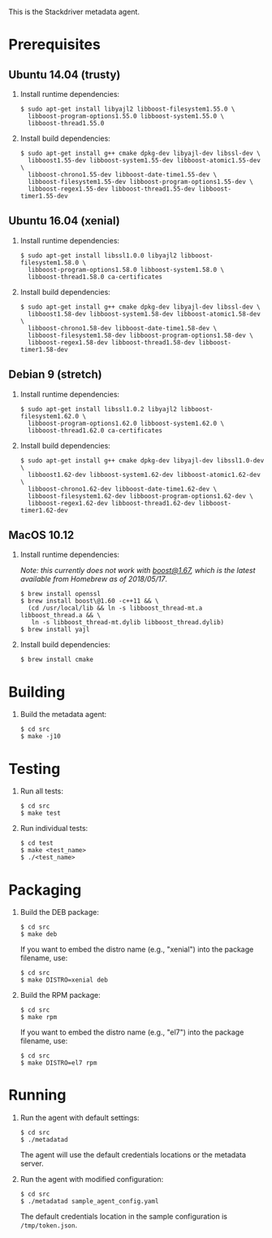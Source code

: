 This is the Stackdriver metadata agent.

# Prerequisites

## Ubuntu 14.04 (trusty)

1. Install runtime dependencies:

       $ sudo apt-get install libyajl2 libboost-filesystem1.55.0 \
         libboost-program-options1.55.0 libboost-system1.55.0 \
         libboost-thread1.55.0

2. Install build dependencies:

       $ sudo apt-get install g++ cmake dpkg-dev libyajl-dev libssl-dev \
         libboost1.55-dev libboost-system1.55-dev libboost-atomic1.55-dev \
         libboost-chrono1.55-dev libboost-date-time1.55-dev \
         libboost-filesystem1.55-dev libboost-program-options1.55-dev \
         libboost-regex1.55-dev libboost-thread1.55-dev libboost-timer1.55-dev

## Ubuntu 16.04 (xenial)

1. Install runtime dependencies:

       $ sudo apt-get install libssl1.0.0 libyajl2 libboost-filesystem1.58.0 \
         libboost-program-options1.58.0 libboost-system1.58.0 \
         libboost-thread1.58.0 ca-certificates

2. Install build dependencies:

       $ sudo apt-get install g++ cmake dpkg-dev libyajl-dev libssl-dev \
         libboost1.58-dev libboost-system1.58-dev libboost-atomic1.58-dev \
         libboost-chrono1.58-dev libboost-date-time1.58-dev \
         libboost-filesystem1.58-dev libboost-program-options1.58-dev \
         libboost-regex1.58-dev libboost-thread1.58-dev libboost-timer1.58-dev

## Debian 9 (stretch)

1. Install runtime dependencies:

       $ sudo apt-get install libssl1.0.2 libyajl2 libboost-filesystem1.62.0 \
         libboost-program-options1.62.0 libboost-system1.62.0 \
         libboost-thread1.62.0 ca-certificates

2. Install build dependencies:

       $ sudo apt-get install g++ cmake dpkg-dev libyajl-dev libssl1.0-dev \
         libboost1.62-dev libboost-system1.62-dev libboost-atomic1.62-dev \
         libboost-chrono1.62-dev libboost-date-time1.62-dev \
         libboost-filesystem1.62-dev libboost-program-options1.62-dev \
         libboost-regex1.62-dev libboost-thread1.62-dev libboost-timer1.62-dev

<!---
## CentOS 7

1. Prepare external boost repo:

       $ sudo tee /etc/yum.repos.d/puias-computational-x86_64.repo << EOM
       [puias-computational-x86_64]
       name=PUIAS Computational x86_64
       baseurl=http://springdale.math.ias.edu/data/puias/computational/7/x86_64
       enabled=1
       gpgcheck=1
       EOM
       $ sudo rpm --import http://springdale.math.ias.edu/data/puias/7/x86_64/os/RPM-GPG-KEY-puias

2. Install runtime dependencies:

       $ sudo yum install -y yajl boost155-filesystem boost155-system \
         boost155-thread boost155-program-options

3. Install build dependencies:

       $ sudo yum install -y gcc-c++ make cmake rpm-build yajl-devel openssl-devel \
         boost155-devel

4. Set up Boost root:

       $ sudo tee /etc/profile.d/boost.sh << EOM
       export BOOST_ROOT=/usr/local/boost/1.55.0
       export LD_LIBRARY_PATH="$LD_LIBRARY_PATH:$BOOST_ROOT/lib64"
       EOM
       $ . /etc/profile.d/boost.sh

-->
## MacOS 10.12

1. Install runtime dependencies:

   *Note: this currently does not work with boost@1.67, which is the latest
   available from Homebrew as of 2018/05/17*.

       $ brew install openssl
       $ brew install boost\@1.60 -c++11 && \
         (cd /usr/local/lib && ln -s libboost_thread-mt.a libboost_thread.a && \
          ln -s libboost_thread-mt.dylib libboost_thread.dylib)
       $ brew install yajl

2. Install build dependencies:

       $ brew install cmake

# Building

1. Build the metadata agent:

       $ cd src
       $ make -j10

# Testing

1. Run all tests:

       $ cd src
       $ make test

2. Run individual tests:

       $ cd test
       $ make <test_name>
       $ ./<test_name>

# Packaging

1. Build the DEB package:

       $ cd src
       $ make deb

   If you want to embed the distro name (e.g., "xenial") into the package
   filename, use:

       $ cd src
       $ make DISTRO=xenial deb

2. Build the RPM package:

       $ cd src
       $ make rpm

   If you want to embed the distro name (e.g., "el7") into the package
   filename, use:

       $ cd src
       $ make DISTRO=el7 rpm

# Running

1. Run the agent with default settings:

       $ cd src
       $ ./metadatad

   The agent will use the default credentials locations or the metadata server.

2. Run the agent with modified configuration:

       $ cd src
       $ ./metadatad sample_agent_config.yaml

   The default credentials location in the sample configuration is `/tmp/token.json`.
